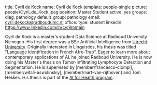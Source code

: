 title: Cyril de Kock 
name: Cyril de Kock 
template: people-single 
picture: people/Cyril_de_Kock.jpeg 
position: Master Student 
active: yes 
groups: diag, pathology
default_group: pathology
email: cyril.dekock@radboudumc.nl 
office: 
type: student 
linkedin: https://www.linkedin.com/in/cyrilromain

Cyril de Kock is a master's student Data Science at Radboud University Nijmegen. His first degree was a BSc Artificial Intelligence from [Utrecht University](https://www.uu.nl/en). Originally interested in Linguistics, his thesis was titled "Language Identification in French Afro-Trap". Eager to learn more about contemporary applications of AI, he joined Radboud University. He is now doing his Master's thesis on Tumor-infiltrating Lymphocyte Detection and Segmentation. He is supervised by [member/francesco-ciompi], [member/witali-aswolinskiy], [member/mart-van-rijthoven] and Tom Heskes. His thesis is part of the [AI for Health program](https://www.ai-for-health.nl/).

